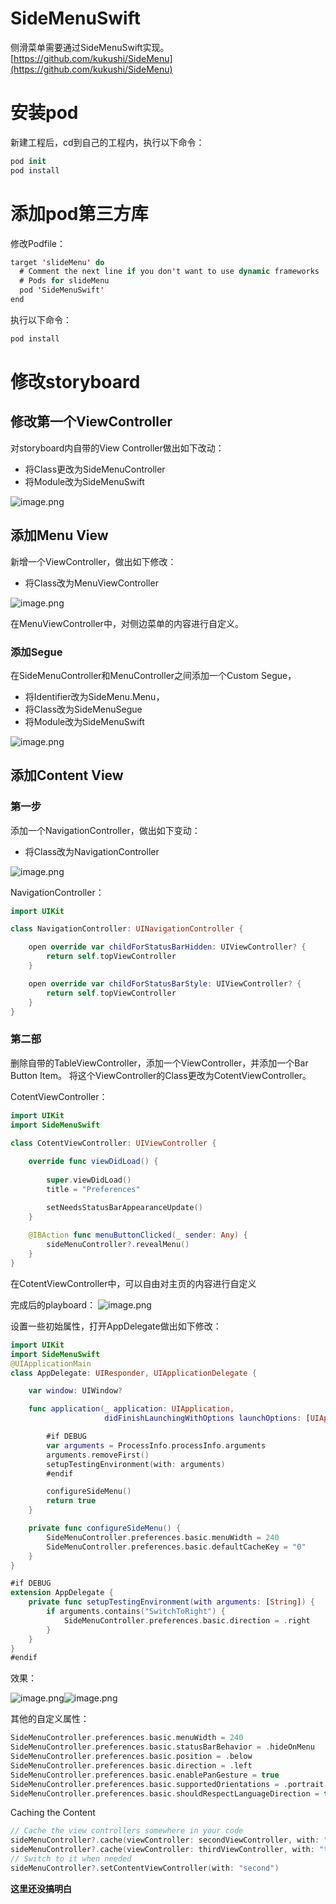 # SideMenuSwift

侧滑菜单需要通过SideMenuSwift实现。
[https://github.com/kukushi/SideMenu](https://github.com/kukushi/SideMenu)

# 安装pod
新建工程后，cd到自己的工程内，执行以下命令：
```swift
pod init
pod install
```

# 添加pod第三方库
修改Podfile：
```swift
target 'slideMenu' do
  # Comment the next line if you don't want to use dynamic frameworks
  # Pods for slideMenu
  pod 'SideMenuSwift'
end
```

执行以下命令：
```swift
pod install
```

# 修改storyboard
## 修改第一个ViewController
对storyboard内自带的View Controller做出如下改动：

- 将Class更改为SideMenuController
- 将Module改为SideMenuSwift

![image.png](https://cdn.nlark.com/yuque/0/2020/png/736116/1583664559759-46cee136-5e8d-4167-989e-db9392116182.png#align=left&display=inline&height=198&name=image.png&originHeight=396&originWidth=554&size=33252&status=done&style=none&width=277)

## 添加Menu View
新增一个ViewController，做出如下修改：

- 将Class改为MenuViewController

![image.png](https://cdn.nlark.com/yuque/0/2020/png/736116/1583667288772-c7ed7556-b70e-42fc-84ab-df9fce8d997d.png#align=left&display=inline&height=153&name=image.png&originHeight=306&originWidth=546&size=28188&status=done&style=none&width=273)

在MenuViewController中，对侧边菜单的内容进行自定义。

### 添加Segue
在SideMenuController和MenuController之间添加一个Custom Segue，

- 将Identifier改为SideMenu.Menu，
- 将Class改为SideMenuSegue
- 将Module改为SideMenuSwift

![image.png](https://cdn.nlark.com/yuque/0/2020/png/736116/1583667389423-409d6a19-3223-46d8-a186-f8a611637cfe.png#align=left&display=inline&height=116&name=image.png&originHeight=232&originWidth=524&size=24206&status=done&style=none&width=262)

## 添加Content View
### 第一步
添加一个NavigationController，做出如下变动：

- 将Class改为NavigationController

![image.png](https://cdn.nlark.com/yuque/0/2020/png/736116/1583667547655-4b890918-8901-4312-bd3a-70ecb5a354ca.png#align=left&display=inline&height=113&name=image.png&originHeight=226&originWidth=530&size=23420&status=done&style=none&width=265)

NavigationController：
```swift
import UIKit

class NavigationController: UINavigationController {

    open override var childForStatusBarHidden: UIViewController? {
        return self.topViewController
    }

    open override var childForStatusBarStyle: UIViewController? {
        return self.topViewController
    }
}
```

### 第二部
删除自带的TableViewController，添加一个ViewController，并添加一个Bar Button Item。
将这个ViewController的Class更改为CotentViewController。

CotentViewController：
```swift
import UIKit
import SideMenuSwift

class CotentViewController: UIViewController {
    
    override func viewDidLoad() {
        
        super.viewDidLoad()
        title = "Preferences"

        setNeedsStatusBarAppearanceUpdate()
    }
    
    @IBAction func menuButtonClicked(_ sender: Any) {
        sideMenuController?.revealMenu()
    }
}
```

在CotentViewController中，可以自由对主页的内容进行自定义

完成后的playboard：
![image.png](https://cdn.nlark.com/yuque/0/2020/png/736116/1583667858505-8986296f-ffe9-4981-885a-7c04fe079b27.png#align=left&display=inline&height=795&name=image.png&originHeight=1590&originWidth=1850&size=168849&status=done&style=none&width=925)


设置一些初始属性，打开AppDelegate做出如下修改：
```swift
import UIKit
import SideMenuSwift
@UIApplicationMain
class AppDelegate: UIResponder, UIApplicationDelegate {

    var window: UIWindow?

    func application(_ application: UIApplication,
                     didFinishLaunchingWithOptions launchOptions: [UIApplication.LaunchOptionsKey: Any]?) -> Bool {

        #if DEBUG
        var arguments = ProcessInfo.processInfo.arguments
        arguments.removeFirst()
        setupTestingEnvironment(with: arguments)
        #endif

        configureSideMenu()
        return true
    }

    private func configureSideMenu() {
        SideMenuController.preferences.basic.menuWidth = 240
        SideMenuController.preferences.basic.defaultCacheKey = "0"
    }
}

#if DEBUG
extension AppDelegate {
    private func setupTestingEnvironment(with arguments: [String]) {
        if arguments.contains("SwitchToRight") {
            SideMenuController.preferences.basic.direction = .right
        }
    }
}
#endif
```

效果：

![image.png](https://cdn.nlark.com/yuque/0/2020/png/736116/1583667982213-9e5e72cf-8f8c-42b1-9498-6369b7756d7d.png#align=left&display=inline&height=626&name=image.png&originHeight=1514&originWidth=764&size=67550&status=done&style=none&width=316)![image.png](https://cdn.nlark.com/yuque/0/2020/png/736116/1583667990861-62dc285c-2787-4e69-8b92-9e20bfea0f95.png#align=left&display=inline&height=628&name=image.png&originHeight=1514&originWidth=764&size=82909&status=done&style=none&width=317)


其他的自定义属性：
```swift
SideMenuController.preferences.basic.menuWidth = 240
SideMenuController.preferences.basic.statusBarBehavior = .hideOnMenu
SideMenuController.preferences.basic.position = .below
SideMenuController.preferences.basic.direction = .left
SideMenuController.preferences.basic.enablePanGesture = true
SideMenuController.preferences.basic.supportedOrientations = .portrait
SideMenuController.preferences.basic.shouldRespectLanguageDirection = true
```



Caching the Content

```swift
// Cache the view controllers somewhere in your code
sideMenuController?.cache(viewController: secondViewController, with: "second")
sideMenuController?.cache(viewController: thirdViewController, with: "third")
// Switch to it when needed
sideMenuController?.setContentViewController(with: "second")
```
**这里还没搞明白**

